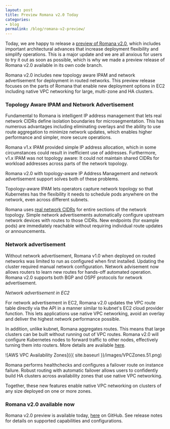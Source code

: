 ```yaml
---
layout: post
title: Preview Romana v2.0 Today 
categories:
- blog
permalink: /blog/romana-v2-preview/
---
```


Today, we are happy to release a [preview of Romana v2.0](/preview), which includes important architectural advances that increase deployment flexibility and simplify operations. This is a major update and we are all anxious for users to try it out as soon as possible, which is why we made a preview release of Romana v2.0 available in its own code branch.

Romana v2.0 includes new topology aware IPAM and network advertisement for deployment in routed networks. This preview release focuses on the parts of Romana that enable new deployment options in EC2 including native VPC networking for large, multi-zone and HA clusters.

### Topology Aware IPAM and Network Advertisement 

Fundamental to Romana is intelligent IP address management that lets real network CIDRs define isolation boundaries for microsegmentation.  This has numerous advantages including eliminating overlays and the ability to use route aggregation to minimize network updates, which enables higher performance and simpler, more secure operations.

Romana v1.x IPAM provided simple IP address allocation, which in some circumstances could result in inefficient use of addresses. Furthermore, v1.x IPAM was not topology aware: It could not maintain shared CIDRs for workload addresses across parts of the network topology.

Romana v2.0 with topology-aware IP Address Management and network advertisement support solves both of these problems.

Topology-aware IPAM lets operators capture network topology so that Kubernetes has the flexibility it needs to schedule pods anywhere on the network, even across different subnets. 

Romana uses [real network CIDRs](/how/romana_details/) for entire sections of the network topology. Simple network advertisements automatically configure upstream network devices with routes to those CIDRs. New endpoints (for example pods) are immediately reachable without requiring individual route updates or announcements.

### Network advertisement

Without network advertisement, Romana v1.0 when deployed on routed networks was limited to run as configured when first installed. Updating the cluster required manual network configuration. Network advisement now allows routers to learn new routes for hands-off automated operation. Romana v2.0 supports both BGP and OSPF protocols for network advertisement.

_Network advertisement in EC2_

For network advertisement in EC2, Romana v2.0 updates the VPC route table directly via the API in a manner similar to kubnet's EC2 cloud provider function. This lets applications use native VPC networking, avoid an overlay and deliver the highest network performance possible.

In addition, unlike kubnet, Romana aggregates routes. This means that large clusters can be built without running out of VPC routes. Romana v2.0 will configure Kubernetes nodes to forward traffic to other nodes, effectively turning them into routers. More details are available [here](/deploy_romana/public_cloud/).

![AWS VPC Availability Zones]({{ site.baseurl }}/images/VPCZones.51.png)

Romana performs healthchecks and configures a failover route on instance failure. Robust routing with automatic failover allows users to confidently build HA clusters across availability zones that use native VPC networking.

Together, these new features enable native VPC networking on clusters of any size deployed on one or more zones.

### Romana v2.0 available now

Romana v2.0 preview is available today, [here](/preview) on GitHub. See release notes for details on supported capabilities and configurations.
 
